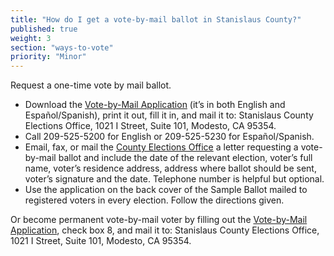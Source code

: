 ```yaml
---
title: "How do I get a vote-by-mail ballot in Stanislaus County?"
published: true
weight: 3
section: "ways-to-vote"
priority: "Minor"
---
```


Request a one-time vote by mail ballot.  
- Download the [Vote-by-Mail Application](http://stanvote.com/pdf/forms/vote-by-mail-application.pdf) (it’s in both English and Español/Spanish), print it out, fill it in, and mail it to: Stanislaus County Elections Office, 1021 I Street, Suite 101, Modesto, CA 95354.  
- Call 209-525-5200 for English or 209-525-5230 for Español/Spanish.  
- Email, fax, or mail the [County Elections Office](#section-election-office-contact) a letter requesting a vote-by-mail ballot and include the date of the relevant election, voter’s full name, voter’s residence address, address where ballot should be sent, voter’s signature and the date. Telephone number is helpful but optional.  
- Use the application on the back cover of the Sample Ballot mailed to registered voters in every election. Follow the directions given.  

Or become permanent vote-by-mail voter by filling out the [Vote-by-Mail Application](http://stanvote.com/pdf/forms/vote-by-mail-application.pdf), check box 8, and mail it to: Stanislaus County Elections Office, 1021 I Street, Suite 101, Modesto, CA 95354.  
